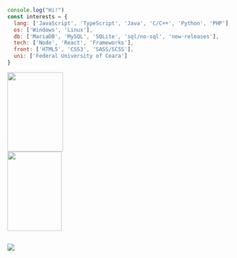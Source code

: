 ```js
console.log("Hi!")
const interests = {
  lang: ['JavaScript', 'TypeScript', 'Java', 'C/C++', 'Python', 'PHP'],
  os: ['Windows', 'Linux'],
  db: ['MariaDB', 'MySQL', 'SQLite', 'sql/no-sql', 'new-releases'],
  tech: ['Node', 'React', 'Frameworks'],
  front: ['HTML5', 'CSS3', 'SASS/SCSS'],
  uni: ['Federal University of Ceara']
}
```

<div>
  <img src="https://github-readme-stats.vercel.app/api?username=jairo2k5&show_icons=true&theme=light" width="50%" height="180em">
  <img src="https://github-readme-stats.vercel.app/api/top-langs/?username=jairo2k5&layout=compact&theme=light&hide=html" width="49.5%" height="180em">
</div>

##

![](https://img.shields.io/badge/IntelliJ_IDEA-000000.svg?style=for-the-badge&logo=intellij-idea&logoColor=white)
